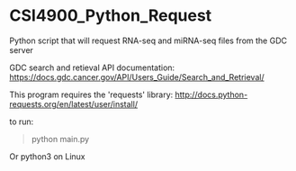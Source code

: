 # CSI4900_Python_Request
Python script that will request RNA-seq and miRNA-seq files from the GDC server

GDC search and retieval API documentation: https://docs.gdc.cancer.gov/API/Users_Guide/Search_and_Retrieval/

This program requires the 'requests' library: http://docs.python-requests.org/en/latest/user/install/

to run:

> python main.py

Or python3 on Linux
